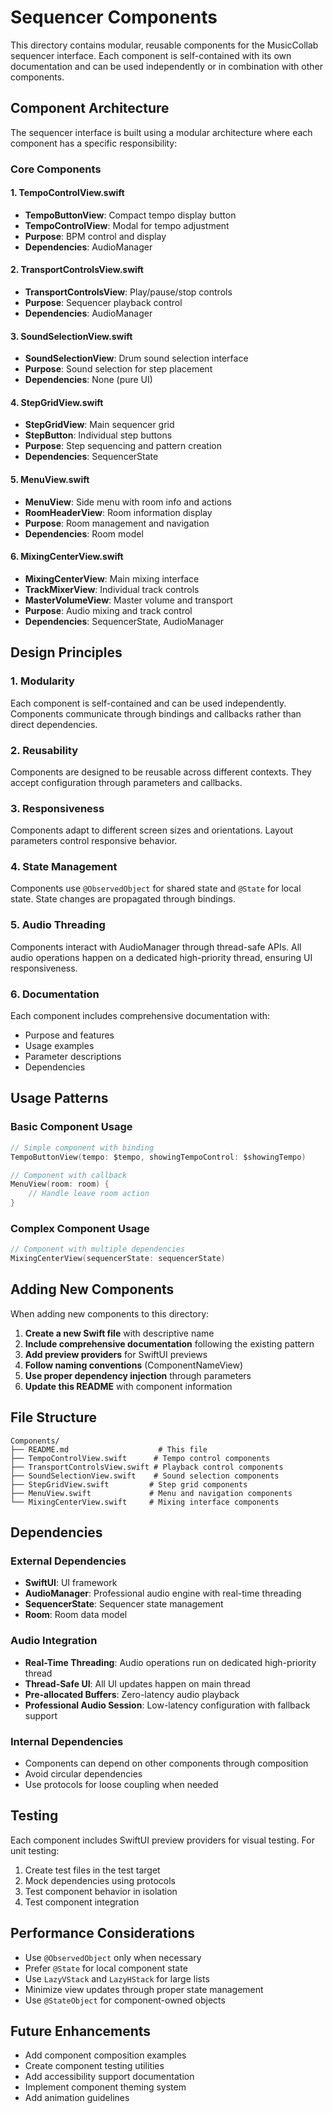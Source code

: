 # Sequencer Components

This directory contains modular, reusable components for the MusicCollab sequencer interface. Each component is self-contained with its own documentation and can be used independently or in combination with other components.

## Component Architecture

The sequencer interface is built using a modular architecture where each component has a specific responsibility:

### Core Components

#### 1. TempoControlView.swift
- **TempoButtonView**: Compact tempo display button
- **TempoControlView**: Modal for tempo adjustment
- **Purpose**: BPM control and display
- **Dependencies**: AudioManager

#### 2. TransportControlsView.swift
- **TransportControlsView**: Play/pause/stop controls
- **Purpose**: Sequencer playback control
- **Dependencies**: AudioManager

#### 3. SoundSelectionView.swift
- **SoundSelectionView**: Drum sound selection interface
- **Purpose**: Sound selection for step placement
- **Dependencies**: None (pure UI)

#### 4. StepGridView.swift
- **StepGridView**: Main sequencer grid
- **StepButton**: Individual step buttons
- **Purpose**: Step sequencing and pattern creation
- **Dependencies**: SequencerState

#### 5. MenuView.swift
- **MenuView**: Side menu with room info and actions
- **RoomHeaderView**: Room information display
- **Purpose**: Room management and navigation
- **Dependencies**: Room model

#### 6. MixingCenterView.swift
- **MixingCenterView**: Main mixing interface
- **TrackMixerView**: Individual track controls
- **MasterVolumeView**: Master volume and transport
- **Purpose**: Audio mixing and track control
- **Dependencies**: SequencerState, AudioManager

## Design Principles

### 1. Modularity
Each component is self-contained and can be used independently. Components communicate through bindings and callbacks rather than direct dependencies.

### 2. Reusability
Components are designed to be reusable across different contexts. They accept configuration through parameters and callbacks.

### 3. Responsiveness
Components adapt to different screen sizes and orientations. Layout parameters control responsive behavior.

### 4. State Management
Components use `@ObservedObject` for shared state and `@State` for local state. State changes are propagated through bindings.

### 5. Audio Threading
Components interact with AudioManager through thread-safe APIs. All audio operations happen on a dedicated high-priority thread, ensuring UI responsiveness.

### 6. Documentation
Each component includes comprehensive documentation with:
- Purpose and features
- Usage examples
- Parameter descriptions
- Dependencies

## Usage Patterns

### Basic Component Usage
```swift
// Simple component with binding
TempoButtonView(tempo: $tempo, showingTempoControl: $showingTempo)

// Component with callback
MenuView(room: room) {
    // Handle leave room action
}
```

### Complex Component Usage
```swift
// Component with multiple dependencies
MixingCenterView(sequencerState: sequencerState)
```

## Adding New Components

When adding new components to this directory:

1. **Create a new Swift file** with descriptive name
2. **Include comprehensive documentation** following the existing pattern
3. **Add preview providers** for SwiftUI previews
4. **Follow naming conventions** (ComponentNameView)
5. **Use proper dependency injection** through parameters
6. **Update this README** with component information

## File Structure

```
Components/
├── README.md                    # This file
├── TempoControlView.swift      # Tempo control components
├── TransportControlsView.swift # Playback control components
├── SoundSelectionView.swift    # Sound selection components
├── StepGridView.swift         # Step grid components
├── MenuView.swift             # Menu and navigation components
└── MixingCenterView.swift     # Mixing interface components
```

## Dependencies

### External Dependencies
- **SwiftUI**: UI framework
- **AudioManager**: Professional audio engine with real-time threading
- **SequencerState**: Sequencer state management
- **Room**: Room data model

### Audio Integration
- **Real-Time Threading**: Audio operations run on dedicated high-priority thread
- **Thread-Safe UI**: All UI updates happen on main thread
- **Pre-allocated Buffers**: Zero-latency audio playback
- **Professional Audio Session**: Low-latency configuration with fallback support

### Internal Dependencies
- Components can depend on other components through composition
- Avoid circular dependencies
- Use protocols for loose coupling when needed

## Testing

Each component includes SwiftUI preview providers for visual testing. For unit testing:

1. Create test files in the test target
2. Mock dependencies using protocols
3. Test component behavior in isolation
4. Test component integration

## Performance Considerations

- Use `@ObservedObject` only when necessary
- Prefer `@State` for local component state
- Use `LazyVStack` and `LazyHStack` for large lists
- Minimize view updates through proper state management
- Use `@StateObject` for component-owned objects

## Future Enhancements

- Add component composition examples
- Create component testing utilities
- Add accessibility support documentation
- Implement component theming system
- Add animation guidelines
